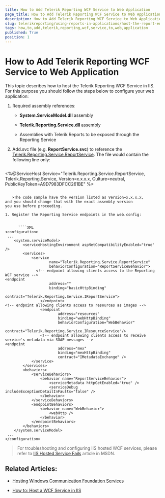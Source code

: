 ```yaml
---
title: How to Add Telerik Reporting WCF Service to Web Application
page_title: How to Add Telerik Reporting WCF Service to Web Application | for Telerik Reporting Documentation
description: How to Add Telerik Reporting WCF Service to Web Application
slug: telerikreporting/using-reports-in-applications/host-the-report-engine-remotely/telerik-reporting-wcf-service/how-to-add-telerik-reporting-wcf-service-to-web-application
tags: how,to,add,telerik,reporting,wcf,service,to,web,application
published: True
position: 1
---
```


# How to Add Telerik Reporting WCF Service to Web Application



This topic describes how to host the Telerik Reporting WCF Service in IIS. For this purpose you should follow         the steps below to configure your web application:       

1. Required assembly references:

   + __System.ServiceModel.dll__ assembly               

   + __Telerik.Reporting.Service.dll__ assembly               

   + Assemblies with Telerik Reports to be exposed through the Reporting Service

1. Add.svc file (e.g. __ReportService.svc__)             to reference the              [Telerik.Reporting.Service.ReportService](/reporting/api/Telerik.Reporting.Service.ReportService).             The file would contain the following line only:           

    
      ````XML
<%@ServiceHost Service="Telerik.Reporting.Service.ReportService, Telerik.Reporting.Service, Version=x.x.x.x, Culture=neutral, PublicKeyToken=A9D7983DFCC261BE" %>
````

   >The code sample have the version listed as Version=x.x.x.x,               and you should change that with the exact assembly version               you use before proceeding.             

1. Register the Reporting Service endpoints in the web.config:

    
      ````XML
<configuration>
 ...
    <system.serviceModel>
        <serviceHostingEnvironment aspNetCompatibilityEnabled="true" />
        <services>
            <service
                    name="Telerik.Reporting.Service.ReportService"
                    behaviorConfiguration="ReportServiceBehavior">
              <!-- endpoint allowing clients access to the Reporting WCF service -->
<endpoint
                    address=""
                    binding="basicHttpBinding"
                    contract="Telerik.Reporting.Service.IReportService">
                </endpoint>
<!-- endpoint allowing clients access to resources as images -->
                <endpoint
                        address="resources"
                        binding="webHttpBinding"
                        behaviorConfiguration="WebBehavior"
                        contract="Telerik.Reporting.Service.IResourceService"/>
                <!-- endpoint allowing clients access to receive service's metadata via SOAP messages -->
<endpoint
                        address="mex"
                        binding="mexHttpBinding"
                        contract="IMetadataExchange" />
            </service>
        </services>
        <behaviors>
            <serviceBehaviors>
                <behavior name="ReportServiceBehavior">
                    <serviceMetadata httpGetEnabled="true" />
                    <serviceDebug includeExceptionDetailInFaults="false" />
                </behavior>
            </serviceBehaviors>
            <endpointBehaviors>
                <behavior name="WebBehavior">
                    <webHttp />
                </behavior>
            </endpointBehaviors>
        </behaviors>
    </system.serviceModel>
 ...
</configuration>
````

> For troubleshooting and configuring IIS hosted WCF services, please refer to  [IIS Hosted Service Fails](http://msdn.microsoft.com/en-us/library/ms752252.aspx)  article in MSDN.         

## Related Articles:

* [Hosting Windows Communication Foundation Services](http://msdn.microsoft.com/en-us/library/ms730158.aspx) 

* [How to: Host a WCF Service in IIS](http://msdn.microsoft.com/en-us/library/ms733766.aspx)

